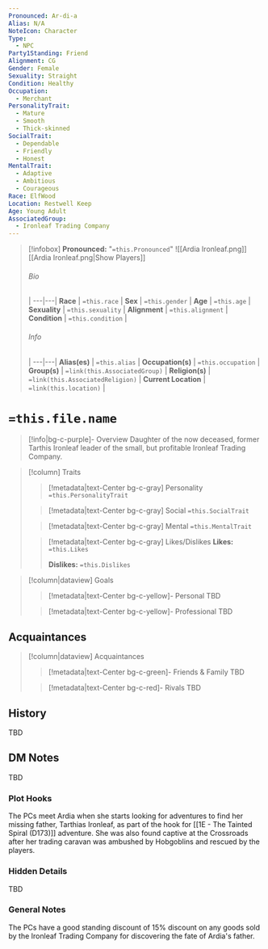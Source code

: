 ```yaml
---
Pronounced: Ar-di-a
Alias: N/A
NoteIcon: Character
Type:
  - NPC
Party1Standing: Friend
Alignment: CG
Gender: Female
Sexuality: Straight
Condition: Healthy
Occupation:
  - Merchant
PersonalityTrait:
  - Mature
  - Smooth
  - Thick-skinned
SocialTrait:
  - Dependable
  - Friendly
  - Honest
MentalTrait:
  - Adaptive
  - Ambitious
  - Courageous
Race: ElfWood
Location: Restwell Keep
Age: Young Adult
AssociatedGroup:
  - Ironleaf Trading Company
---
```


> [!infobox]
> **Pronounced:**  "`=this.Pronounced`"
> ![[Ardia Ironleaf.png]]
> [[Ardia Ironleaf.png|Show Players]]
> ###### Bio
>  |
> ---|---|
> **Race** | `=this.race` |
> **Sex** | `=this.gender` |
> **Age** | `=this.age` |
> **Sexuality** | `=this.sexuality` |
> **Alignment** | `=this.alignment` |
> **Condition** | `=this.condition` |
> ###### Info
>  |
> ---|---|
> **Alias(es)** | `=this.alias` |
> **Occupation(s)** | `=this.occupation` |
> **Group(s)** | `=link(this.AssociatedGroup)` |
> **Religion(s)** | `=link(this.AssociatedReligion)` |
> **Current Location** | `=link(this.location)` |

# **`=this.file.name`**
> [!info|bg-c-purple]- Overview
Daughter of the now deceased, former Tarthis Ironleaf leader of the small, but profitable Ironleaf Trading Company.  

> [!column] Traits
>> [!metadata|text-Center bg-c-gray] Personality
>> `=this.PersonalityTrait`
>
>> [!metadata|text-Center bg-c-gray] Social
>> `=this.SocialTrait`
>
>> [!metadata|text-Center bg-c-gray] Mental
>> `=this.MentalTrait`
>
>> [!metadata|text-Center bg-c-gray] Likes/Dislikes
>> **Likes:** `=this.Likes`
>>
>> **Dislikes:** `=this.Dislikes`

> [!column|dataview] Goals
>> [!metadata|text-Center bg-c-yellow]- Personal
>> TBD
>
>> [!metadata|text-Center bg-c-yellow]- Professional
>> TBD
>

## Acquaintances
> [!column|dataview] Acquaintances
>> [!metadata|text-Center bg-c-green]- Friends & Family
>> TBD
>
>> [!metadata|text-Center bg-c-red]- Rivals
>> TBD
>

## History
TBD

## DM Notes
TBD

### Plot Hooks
The PCs meet Ardia when she starts looking for adventures to find her missing father, Tarthias Ironleaf, as part of the hook for [[1E - The Tainted Spiral (D173)]] adventure.  She was also found captive at the Crossroads after her trading caravan was ambushed by Hobgoblins and rescued by the players.

### Hidden Details
TBD

### General Notes
The PCs have a good standing discount of 15% discount on any goods sold by the Ironleaf Trading Company for discovering the fate of Ardia's father.